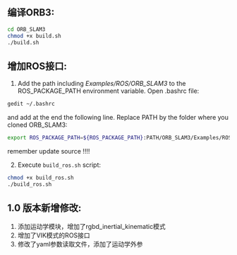 ## 编译ORB3:

```bash
cd ORB_SLAM3
chmod +x build.sh
./build.sh
```

## 增加ROS接口:

1. Add the path including *Examples/ROS/ORB_SLAM3* to the ROS_PACKAGE_PATH environment variable. Open .bashrc file:

  ```bash
gedit ~/.bashrc
  ```

and add at the end the following line. Replace PATH by the folder where you cloned ORB_SLAM3:

  ```bash
export ROS_PACKAGE_PATH=${ROS_PACKAGE_PATH}:PATH/ORB_SLAM3/Examples/ROS
  ```

remember update source !!!!

2. Execute `build_ros.sh` script:

  ```bash
chmod +x build_ros.sh
./build_ros.sh
  ```

## 1.0 版本新增修改:
1. 添加运动学模块，增加了rgbd_inertial_kinematic模式
2. 增加了VIK模式的ROS接口
3. 修改了yaml参数读取文件，添加了运动学外参

